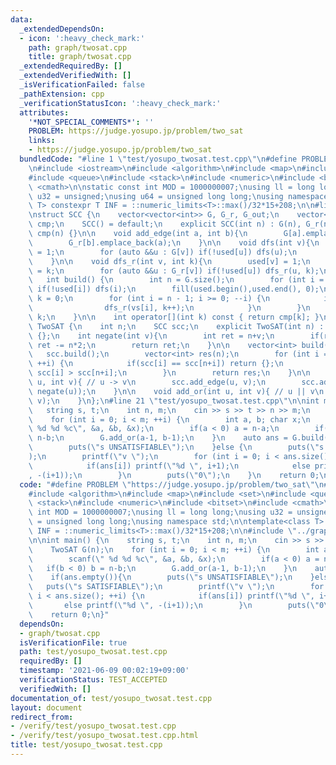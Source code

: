 ```yaml
---
data:
  _extendedDependsOn:
  - icon: ':heavy_check_mark:'
    path: graph/twosat.cpp
    title: graph/twosat.cpp
  _extendedRequiredBy: []
  _extendedVerifiedWith: []
  _isVerificationFailed: false
  _pathExtension: cpp
  _verificationStatusIcon: ':heavy_check_mark:'
  attributes:
    '*NOT_SPECIAL_COMMENTS*': ''
    PROBLEM: https://judge.yosupo.jp/problem/two_sat
    links:
    - https://judge.yosupo.jp/problem/two_sat
  bundledCode: "#line 1 \"test/yosupo_twosat.test.cpp\"\n#define PROBLEM \"https://judge.yosupo.jp/problem/two_sat\"\
    \n#include <iostream>\n#include <algorithm>\n#include <map>\n#include <set>\n\
    #include <queue>\n#include <stack>\n#include <numeric>\n#include <bitset>\n#include\
    \ <cmath>\n\nstatic const int MOD = 1000000007;\nusing ll = long long;\nusing\
    \ u32 = unsigned;\nusing u64 = unsigned long long;\nusing namespace std;\n\ntemplate<class\
    \ T> constexpr T INF = ::numeric_limits<T>::max()/32*15+208;\n\n#line 1 \"graph/twosat.cpp\"\
    \nstruct SCC {\n    vector<vector<int>> G, G_r, G_out;\n    vector<int> vs, used,\
    \ cmp;\n    SCC() = default;\n    explicit SCC(int n) : G(n), G_r(n), used(n),\
    \ cmp(n) {}\n\n    void add_edge(int a, int b){\n        G[a].emplace_back(b);\n\
    \        G_r[b].emplace_back(a);\n    }\n\n    void dfs(int v){\n        used[v]\
    \ = 1;\n        for (auto &&u : G[v]) if(!used[u]) dfs(u);\n        vs.emplace_back(v);\n\
    \    }\n\n    void dfs_r(int v, int k){\n        used[v] = 1;\n        cmp[v]\
    \ = k;\n        for (auto &&u : G_r[v]) if(!used[u]) dfs_r(u, k);\n    }\n\n \
    \   int build() {\n        int n = G.size();\n        for (int i = 0; i < n; ++i)\
    \ if(!used[i]) dfs(i);\n        fill(used.begin(),used.end(), 0);\n        int\
    \ k = 0;\n        for (int i = n - 1; i >= 0; --i) {\n            if(!used[vs[i]]){\n\
    \                dfs_r(vs[i], k++);\n            }\n        }\n        return\
    \ k;\n    }\n\n    int operator[](int k) const { return cmp[k]; }\n};\n\nstruct\
    \ TwoSAT {\n    int n;\n    SCC scc;\n    explicit TwoSAT(int n) : n(n), scc(n*2)\
    \ {};\n    int negate(int v){\n        int ret = n+v;\n        if(ret >= n*2)\
    \ ret -= n*2;\n        return ret;\n    }\n\n    vector<int> build() {\n     \
    \   scc.build();\n        vector<int> res(n);\n        for (int i = 0; i < n;\
    \ ++i) {\n            if(scc[i] == scc[n+i]) return {};\n            res[i] =\
    \ scc[i] > scc[n+i];\n        }\n        return res;\n    }\n\n    void add_if(int\
    \ u, int v){ // u -> v\n        scc.add_edge(u, v);\n        scc.add_edge(negate(v),\
    \ negate(u));\n    }\n\n    void add_or(int u, int v){ // u || v\n        add_if(negate(u),\
    \ v);\n    }\n};\n#line 21 \"test/yosupo_twosat.test.cpp\"\n\nint main() {\n \
    \   string s, t;\n    int n, m;\n    cin >> s >> t >> n >> m;\n    TwoSAT G(n);\n\
    \    for (int i = 0; i < m; ++i) {\n        int a, b; char x;\n        scanf(\"\
    \ %d %d %c\", &a, &b, &x);\n        if(a < 0) a = n-a;\n        if(b < 0) b =\
    \ n-b;\n        G.add_or(a-1, b-1);\n    }\n    auto ans = G.build();\n    if(ans.empty()){\n\
    \        puts(\"s UNSATISFIABLE\");\n    }else {\n        puts(\"s SATISFIABLE\"\
    );\n        printf(\"v \");\n        for (int i = 0; i < ans.size(); ++i) {\n\
    \            if(ans[i]) printf(\"%d \", i+1);\n            else printf(\"%d \"\
    , -(i+1));\n        }\n        puts(\"0\");\n    }\n    return 0;\n}\n"
  code: "#define PROBLEM \"https://judge.yosupo.jp/problem/two_sat\"\n#include <iostream>\n\
    #include <algorithm>\n#include <map>\n#include <set>\n#include <queue>\n#include\
    \ <stack>\n#include <numeric>\n#include <bitset>\n#include <cmath>\n\nstatic const\
    \ int MOD = 1000000007;\nusing ll = long long;\nusing u32 = unsigned;\nusing u64\
    \ = unsigned long long;\nusing namespace std;\n\ntemplate<class T> constexpr T\
    \ INF = ::numeric_limits<T>::max()/32*15+208;\n\n#include \"../graph/twosat.cpp\"\
    \n\nint main() {\n    string s, t;\n    int n, m;\n    cin >> s >> t >> n >> m;\n\
    \    TwoSAT G(n);\n    for (int i = 0; i < m; ++i) {\n        int a, b; char x;\n\
    \        scanf(\" %d %d %c\", &a, &b, &x);\n        if(a < 0) a = n-a;\n     \
    \   if(b < 0) b = n-b;\n        G.add_or(a-1, b-1);\n    }\n    auto ans = G.build();\n\
    \    if(ans.empty()){\n        puts(\"s UNSATISFIABLE\");\n    }else {\n     \
    \   puts(\"s SATISFIABLE\");\n        printf(\"v \");\n        for (int i = 0;\
    \ i < ans.size(); ++i) {\n            if(ans[i]) printf(\"%d \", i+1);\n     \
    \       else printf(\"%d \", -(i+1));\n        }\n        puts(\"0\");\n    }\n\
    \    return 0;\n}"
  dependsOn:
  - graph/twosat.cpp
  isVerificationFile: true
  path: test/yosupo_twosat.test.cpp
  requiredBy: []
  timestamp: '2021-06-09 00:02:19+09:00'
  verificationStatus: TEST_ACCEPTED
  verifiedWith: []
documentation_of: test/yosupo_twosat.test.cpp
layout: document
redirect_from:
- /verify/test/yosupo_twosat.test.cpp
- /verify/test/yosupo_twosat.test.cpp.html
title: test/yosupo_twosat.test.cpp
---
```

